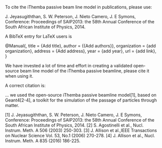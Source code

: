 To cite the iThemba passive beam line model in publications, please use:

J. Jeyasugiththan, S. W. Peterson, J. Nieto Camero, J. E Symons, Conference: Proceedings of SAIP2013: the 58th Annual Conference of the South African Institute of Physics, 2014.

A BibTeX entry for LaTeX users is

  @Manual{,
    title = {Add title},
    author = {{Add authors}},
    organization = {add organization},
    address = {Add address},
    year = {add year},
    url = {add link},
  }

We have invested a lot of time and effort in creating a validated open-source beam line model of the iThemba passive beamline, please cite it when using it.

A correct citation is:

... we used the open-source iThemba passive beamline model[1], based on Geant4[2-4], a toolkit for the simulation of the passage of particles through matter.

[1] J. Jeyasugiththan, S. W. Peterson, J. Nieto Camero, J. E Symons, Conference: Proceedings of SAIP2013: the 58th Annual Conference of the South African Institute of Physics, 2014.
[2] S. Agostinelli et al., Nucl. Instrum. Meth. A 506 (2003) 250-303.
[3] J. Allison et al.,IEEE Transactions on Nuclear Science Vol. 53, No.1 (2006) 270-278.
[4] J. Allison et al., Nucl. Instrum. Meth. A 835 (2016) 186-225.
